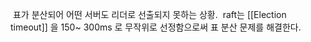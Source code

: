  표가 분산되어 어떤 서버도 리더로 선출되지 못하는 상황.
 raft는 [[Election timeout]] 을 150~ 300ms 로 무작위로 선정함으로써 표 분산 문제를 해결한다.